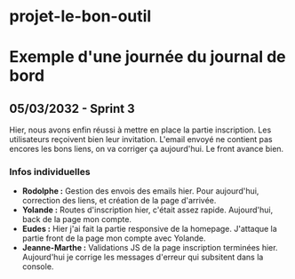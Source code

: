 # projet-le-bon-outil

# Exemple d'une journée du journal de bord

## 05/03/2032 - Sprint 3

Hier, nous avons enfin réussi à mettre en place la partie inscription. Les utilisateurs reçoivent bien leur invitation.
L'email envoyé ne contient pas encores les bons liens, on va corriger ça aujourd'hui. Le front avance bien.

### Infos individuelles

- **Rodolphe :** Gestion des envois des emails hier. Pour aujourd'hui, correction des liens, et création de la page d'arrivée.
- **Yolande :** Routes d'inscription hier, c'était assez rapide. Aujourd'hui, back de la page mon compte.
- **Eudes :** Hier j'ai fait la partie responsive de la homepage. J'attaque la partie front de la page mon compte avec Yolande.
- **Jeanne-Marthe :** Validations JS de la page inscription terminées hier. Aujourd'hui je corrige les messages d'erreur qui subsitent dans la console.

